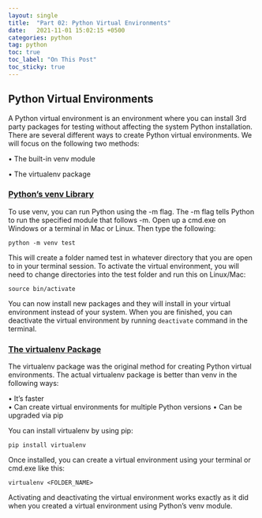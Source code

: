 ```yaml
---
layout: single
title:  "Part 02: Python Virtual Environments"
date:   2021-11-01 15:02:15 +0500
categories: python
tag: python
toc: true
toc_label: "On This Post"
toc_sticky: true
---
```


## Python Virtual Environments
A Python virtual environment is an environment where you can install 3rd party packages for testing without affecting the system Python installation. There are several different ways to create Python virtual environments. We will focus on the following two methods:

• The built-in venv module

• The virtualenv package

### [Python’s venv Library](https://docs.python.org/3/library/venv.html)

To use venv, you can run Python using the -m flag. The -m flag tells Python to run the specified module that follows -m. Open up a cmd.exe on Windows or a terminal in Mac or Linux. Then type the following:

```console
python -m venv test
```

This will create a folder named test in whatever directory that you are open to in your terminal session. To activate the virtual environment, you will need to change directories into the test folder and run this on Linux/Mac:

```console
source bin/activate 
```

You can now install new packages and they will install in your virtual environment instead of your system. When you are finished, you can deactivate the virtual environment by running `deactivate` command in the terminal.

### [The virtualenv Package](https://pypi.org/project/virtualenv/)

The virtualenv package was the original method for creating Python virtual environments. The actual virtualenv package is better than venv in the following ways:

• It’s faster  
• Can create virtual environments for multiple Python versions
• Can be upgraded via pip

You can install virtualenv by using pip:

```console
pip install virtualenv 
```

Once installed, you can create a virtual environment using your terminal or cmd.exe like this:

```console
virtualenv <FOLDER_NAME>
```

Activating and deactivating the virtual environment works exactly as it did when you created a virtual environment using Python’s venv module.
